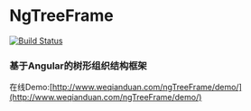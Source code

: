 # NgTreeFrame

[![Build Status](https://www.travis-ci.org/wangmingdong/ngTreeFrame.svg?branch=master)](https://www.travis-ci.org/wangmingdong/ngTreeFrame)

### 基于Angular的树形组织结构框架

在线Demo:[http://www.weqianduan.com/ngTreeFrame/demo/](http://www.weqianduan.com/ngTreeFrame/demo/)